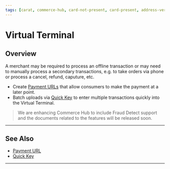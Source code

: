 ```yaml
---
tags: [carat, commerce-hub, card-not-present, card-present, address-veriffication, fraud, AVS]
---
```


# Virtual Terminal

## Overview

A merchant may be required to process an offline transaction or may need to manually process a secondary transactions, e.g. to take orders via phone or process a cancel, refund, caputure, etc.

- Create [Payment URLs](?path=docs/Online-Mobile-Digital/Payment-URL/Payment-URL.md) that allow consumers to make the payment at a later point.
- Batch uploads via [Quick Key](?path=docs/Online-Mobile-Digital/Virtual-Terminal/Quick-Key.md) to enter multiple transactions quickly into the Virtual Terminal.

<!-- theme: danger -->
> We are enhancing Commerce Hub to include Fraud Detect support and the documents related to the features will be released soon.

---

## See Also

- [Payment URL](?path=docs/Online-Mobile-Digital/Payment-URL/Payment-URL.md)
- [Quick Key](?path=docs/Online-Mobile-Digital/Virtual-Terminal/Quick-Key.md)

---
